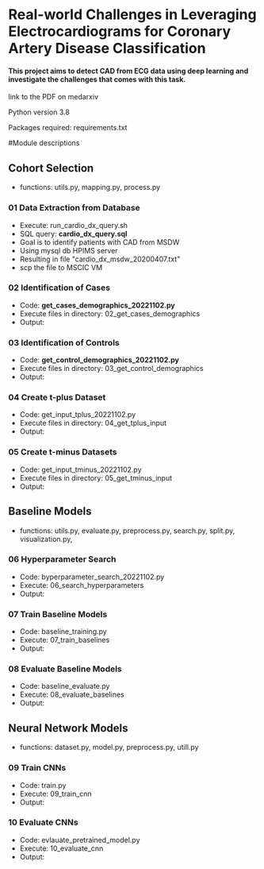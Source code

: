 # Real-world Challenges in Leveraging Electrocardiograms for Coronary Artery Disease Classification
#### This project aims to detect CAD from ECG data using deep learning and investigate the challenges that comes with this task.

link to the PDF on medarxiv

Python version 3.8

Packages required: requirements.txt

#Module descriptions

## Cohort Selection
- functions: utils.py, mapping.py, process.py

### 01 Data Extraction from Database
- Execute: run_cardio_dx_query.sh 
- SQL query: **cardio_dx_query.sql**
- Goal is to identify patients with CAD from MSDW
- Using mysql db HPIMS server
- Resulting in file "cardio_dx_msdw_20200407.txt"
- scp the file to MSCIC VM

### 02 Identification of Cases 
- Code: **get_cases_demographics_20221102.py**
- Execute files in directory: 02_get_cases_demographics
- Output:

### 03 Identification of Controls
- Code: **get_control_demographics_20221102.py**
- Execute files in directory: 03_get_control_demographics
- Output:

### 04 Create t-plus Dataset
- Code: get_input_tplus_20221102.py
- Execute files in directory: 04_get_tplus_input
- Output:

### 05 Create t-minus Datasets
- Code: get_input_tminus_20221102.py
- Execute files in directory: 05_get_tminus_input 
- Output:

## Baseline Models
- functions: utils.py, evaluate.py, preprocess.py, search.py, split.py, visualization.py, 

### 06 Hyperparameter Search
- Code: byperparameter_search_20221102.py
- Execute: 06_search_hyperparameters
- Output:

### 07 Train Baseline Models 
- Code: baseline_training.py
- Execute: 07_train_baselines
- Output:

### 08 Evaluate Baseline Models
- Code: baseline_evaluate.py
- Execute: 08_evaluate_baselines
- Output:

## Neural Network Models
- functions: dataset.py, model.py, preprocess.py, utill.py

### 09 Train CNNs
- Code: train.py
- Execute: 09_train_cnn
- Output:

### 10 Evaluate CNNs
- Code: evlauate_pretrained_model.py
- Execute: 10_evaluate_cnn
- Output:

